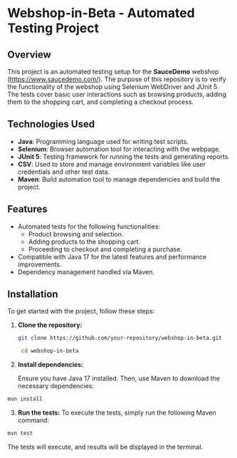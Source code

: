 # Webshop-in-Beta - Automated Testing Project

## Overview

This project is an automated testing setup for the **SauceDemo** webshop (https://www.saucedemo.com/). The purpose of this repository is to verify the functionality of the webshop using Selenium WebDriver and JUnit 5. The tests cover basic user interactions such as browsing products, adding them to the shopping cart, and completing a checkout process.

## Technologies Used

- **Java**: Programming language used for writing test scripts.
- **Selenium**: Browser automation tool for interacting with the webpage.
- **JUnit 5**: Testing framework for running the tests and generating reports.
- **CSV**: Used to store and manage environment variables like user credentials and other test data.
- **Maven**: Build automation tool to manage dependencies and build the project.

## Features

- Automated tests for the following functionalities:
    - Product browsing and selection.
    - Adding products to the shopping cart.
    - Proceeding to checkout and completing a purchase.
- Compatible with Java 17 for the latest features and performance improvements.
- Dependency management handled via Maven.

## Installation

To get started with the project, follow these steps:

1. **Clone the repository:**

   ```bash
   git clone https://github.com/your-repository/webshop-in-beta.git
   ```
   ```bash
    cd webshop-in-beta
   ```


2. **Install dependencies:**

   Ensure you have Java 17 installed. Then, use Maven to download the necessary dependencies:

```bash
mvn install
```

3. **Run the tests:**
   To execute the tests, simply run the following Maven command:

```bash
mvn test
```
The tests will execute, and results will be displayed in the terminal.